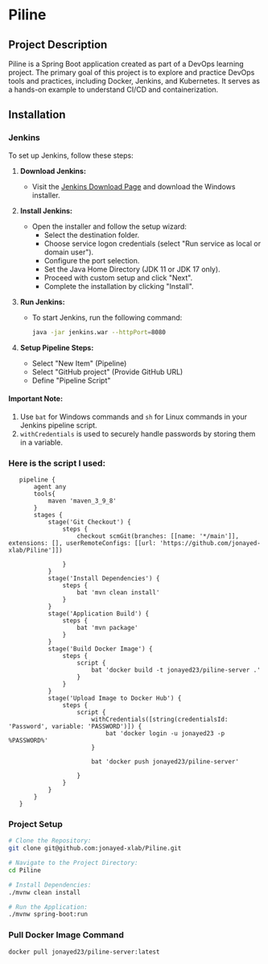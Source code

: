 # Piline

## Project Description
Piline is a Spring Boot application created as part of a DevOps learning project. 
The primary goal of this project is to explore and practice DevOps tools and practices, including Docker, Jenkins, and Kubernetes. It serves as a hands-on example to understand CI/CD and containerization.

## Installation

### Jenkins

To set up Jenkins, follow these steps:

1. **Download Jenkins:**
    - Visit the [Jenkins Download Page](https://www.jenkins.io/download/#downloading-jenkins) and download the Windows installer.

2. **Install Jenkins:**
    - Open the installer and follow the setup wizard:
        - Select the destination folder.
        - Choose service logon credentials (select "Run service as local or domain user").
        - Configure the port selection.
        - Set the Java Home Directory (JDK 11 or JDK 17 only).
        - Proceed with custom setup and click "Next".
        - Complete the installation by clicking "Install".

3. **Run Jenkins:**
    - To start Jenkins, run the following command:

      ```sh
      java -jar jenkins.war --httpPort=8080
      ```
4. **Setup Pipeline Steps:**
   - Select "New Item" (Pipeline)
   - Select "GitHub project" (Provide GitHub URL)
   - Define "Pipeline Script"

#### Important Note: 
1. Use `bat` for Windows commands and `sh` for Linux commands in your Jenkins pipeline script.
2. `withCredentials` is used to securely handle passwords by storing them in a variable. 

### Here is the script I used: 
``` 
   pipeline {
       agent any
       tools{
           maven 'maven_3_9_8'
       }
       stages {
           stage('Git Checkout') {
               steps {
                   checkout scmGit(branches: [[name: '*/main']], extensions: [], userRemoteConfigs: [[url: 'https://github.com/jonayed-xlab/Piline']])
                
               }
           }
           stage('Install Dependencies') {
               steps {
                   bat 'mvn clean install' 
               }
           }
           stage('Application Build') {
               steps {
                   bat 'mvn package'
               }
           }
           stage('Build Docker Image') {
               steps {
                   script {
                       bat 'docker build -t jonayed23/piline-server .'
                   }
               }
           }
           stage('Upload Image to Docker Hub') {
               steps {
                   script {
                       withCredentials([string(credentialsId: 'Password', variable: 'PASSWORD')]) {
                           bat 'docker login -u jonayed23 -p %PASSWORD%'
                       }
                    
                       bat 'docker push jonayed23/piline-server'

                   }
               }
           }
       }
   }
   ```
   
### Project Setup

```sh
# Clone the Repository:
git clone git@github.com:jonayed-xlab/Piline.git

# Navigate to the Project Directory:
cd Piline

# Install Dependencies:
./mvnw clean install

# Run the Application:
./mvnw spring-boot:run
```

### Pull Docker Image Command
`docker pull jonayed23/piline-server:latest`

